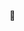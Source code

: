 :construction:

[//]: # (## Genomic ranges operations)

[//]: # (## How to read bioinformatics formats)


[//]: # ()
[//]: # (## How to work directly with Datafusion DataFrame)

[//]: # (To bypasss issue XXX)

[//]: # (## How to set logging level)

[//]: # (## How to read from object storage)